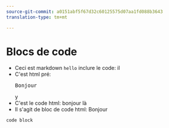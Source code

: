 ```yaml
---
source-git-commit: a0151abf5f67d32c60125575d07aa1fd088b3643
translation-type: tm+mt

---
```

# Blocs de code

* Ceci est markdown `hello` inclure le code: il
* C'est html pré: <pre>Bonjour</pre> y
* C'est le <code></code> code html: bonjour là
* Il s'agit de bloc de code html: <codeblock>Bonjour</codeblock>


```
code block
```
